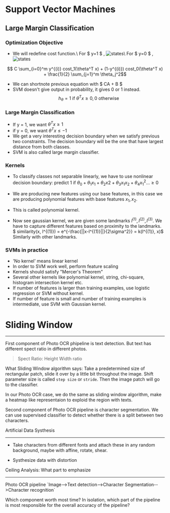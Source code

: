 # Support Vector Machines
## Large Margin Classification
### Optimization Objective
* We will redefine cost function.\\
For $ y=1 $ , ![states]({{site.url}}/{{site.baseurl}}/assets/coursera_ml/cost1.png)\\
For $ y=0 $ , ![states]({{site.url}}/{{site.baseurl}}/assets/coursera_ml/cost0.png)

$$ C \sum_{i=0}^m y^{(i)} cost_1(\theta^T x) + (1-y^{(i)}) cost_0(\theta^T x) + \frac{1}{2} \sum_{j=1}^m \theta_j^2$$

* We can shortnote previous equation with $ CA + B $
* SVM doesn't give output in probability, it gives 0 or 1 instead.
$$ h_\theta = 1 \text{ if } \theta^Tx \ge 0 , 0 \text{ otherwise} $$

### Large Margin Classification

- If y = 1, we want $\theta^Tx \ge 1$
- if y = 0, we want $\theta^Tx \le -1$
- We get a very interesting decision boundary when we satisfy previous two constraints. The decision boundary will be the one that have largest distance from both classes.
- SVM is also called large margin classifier.

### Kernels
- To classify classes not separable linearly, we have to use nonlinear decision boundary: 
predict 1 if $\theta_0 + \theta_1x_1 + \theta_2x2 + \theta_3x_1x_2 + \theta_4x_1^2 ...  \ge 0$
- We are producing new features using our base features, in this case we are producing polynomial features with base features $x_1, x_2$.
- This is called polynomial kernel.

- Now see gaussian kernel, we are given some landmarks $l^{(1)}, l^{(2)}, l^{(3)}$. We have to capture different features based on proximity to the landmarks.
$ similarity(x, l^{(1)}) = e^{-\frac{||x-l^{(1)}||}{2\sigma^2}} = k(l^{(1)}, x)$
Similarly with other landmarks.

### SVMs in practice
- 'No kernel' means linear kernel
- In order to SVM work well, perform feature scaling
- Kernels should satisfy "Mercer's Theorem"
- Several other kernels like polynomial kernel, string, chi-square, histogram intersection kernel etc.
- If number of features is larger than training examples, use logistic regression or SVM without kernel.
- If number of feature is small and number of training examples is intermediate, use SVM with Gaussian kernel. 

# Sliding Window
<hr>
First component of Photo OCR phipeline is text detection. But text has different spect ratio in different photos.

> Spect Ratio: Height Width ratio

What Sliding Window algorithm says:
Take a predetermined size of rectangular patch, slide it over by a little bit throughout the image. Shift parameter size is called `step size` or `stride`. Then the image patch will go to the classifier.

In our Photo OCR case, we do the same as sliding window algorithm, make a heatmap like representaion to exploid the region with texts.

Second component of Photo OCR pipeline is character segmentation. We can use supervised classifier to detect whether there is a split between two characters.

Artificial Data Systhesis
<hr>

* Take characters from different fonts and attach these in any random background, maybe with affine, rotate, shear.

* Systhesize data with distortion

Ceiling Analysis: What part to emphasize
<hr>
Photo OCR pipeline
`Image-->Text detection-->Character Segmentation-->Character recognition`

Which component worth most time?
In isolation, which part of the pipeline is most responsible for the overall accuracy of the pipeline?